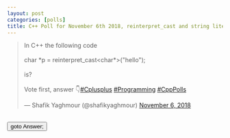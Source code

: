 ```yaml
---
layout: post 
categories: [polls]
title: C++ Poll for November 6th 2018, reinterpret_cast and string literals 
---
```


<blockquote class="twitter-tweet" data-partner="tweetdeck"><p lang="en" dir="ltr">In C++ the following code<br><br>  char *p = reinterpret_cast&lt;char*&gt;(&quot;hello&quot;);<br><br>is?<br><br>Vote first, answer 👇<a href="https://twitter.com/hashtag/Cplusplus?src=hash&amp;ref_src=twsrc%5Etfw">#Cplusplus</a> <a href="https://twitter.com/hashtag/Programming?src=hash&amp;ref_src=twsrc%5Etfw">#Programming</a> <a href="https://twitter.com/hashtag/CppPolls?src=hash&amp;ref_src=twsrc%5Etfw">#CppPolls</a></p>&mdash; Shafik Yaghmour (@shafikyaghmour) <a href="https://twitter.com/shafikyaghmour/status/1059874015509004288?ref_src=twsrc%5Etfw">November 6, 2018</a></blockquote>
<script async src="https://platform.twitter.com/widgets.js" charset="utf-8"></script>
<BR>
<input type="button" onclick="location.href='{% link _posts/2018-11-06-reinterpret_cast_away_const_answer.md %}'" value="goto Answer;"/>
<BR>
